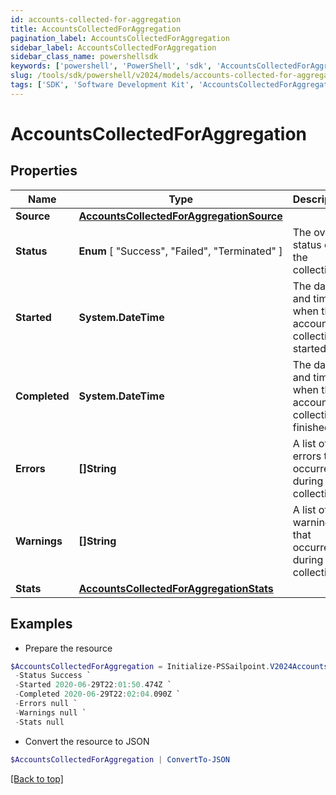 ```yaml
---
id: accounts-collected-for-aggregation
title: AccountsCollectedForAggregation
pagination_label: AccountsCollectedForAggregation
sidebar_label: AccountsCollectedForAggregation
sidebar_class_name: powershellsdk
keywords: ['powershell', 'PowerShell', 'sdk', 'AccountsCollectedForAggregation'] 
slug: /tools/sdk/powershell/v2024/models/accounts-collected-for-aggregation
tags: ['SDK', 'Software Development Kit', 'AccountsCollectedForAggregation']
---
```



# AccountsCollectedForAggregation

## Properties

Name | Type | Description | Notes
------------ | ------------- | ------------- | -------------
**Source** |  [**AccountsCollectedForAggregationSource**](accounts-collected-for-aggregation-source) |  | [required]
**Status** |   **Enum** [  "Success",    "Failed",    "Terminated" ] | The overall status of the collection. | [required]
**Started** |  **System.DateTime** | The date and time when the account collection started. | [required]
**Completed** |  **System.DateTime** | The date and time when the account collection finished. | [required]
**Errors** |  **[]String** | A list of errors that occurred during the collection. | [required]
**Warnings** |  **[]String** | A list of warnings that occurred during the collection. | [required]
**Stats** |  [**AccountsCollectedForAggregationStats**](accounts-collected-for-aggregation-stats) |  | [required]

## Examples

- Prepare the resource
```powershell
$AccountsCollectedForAggregation = Initialize-PSSailpoint.V2024AccountsCollectedForAggregation  -Source null `
 -Status Success `
 -Started 2020-06-29T22:01:50.474Z `
 -Completed 2020-06-29T22:02:04.090Z `
 -Errors null `
 -Warnings null `
 -Stats null
```

- Convert the resource to JSON
```powershell
$AccountsCollectedForAggregation | ConvertTo-JSON
```


[[Back to top]](#) 

